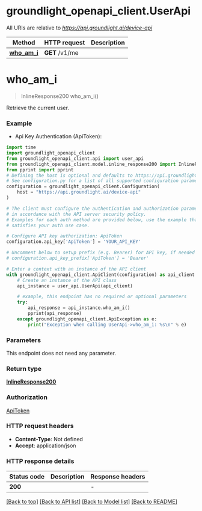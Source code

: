 # groundlight_openapi_client.UserApi

All URIs are relative to *https://api.groundlight.ai/device-api*

Method | HTTP request | Description
------------- | ------------- | -------------
[**who_am_i**](UserApi.md#who_am_i) | **GET** /v1/me | 


# **who_am_i**
> InlineResponse200 who_am_i()



Retrieve the current user.

### Example

* Api Key Authentication (ApiToken):

```python
import time
import groundlight_openapi_client
from groundlight_openapi_client.api import user_api
from groundlight_openapi_client.model.inline_response200 import InlineResponse200
from pprint import pprint
# Defining the host is optional and defaults to https://api.groundlight.ai/device-api
# See configuration.py for a list of all supported configuration parameters.
configuration = groundlight_openapi_client.Configuration(
    host = "https://api.groundlight.ai/device-api"
)

# The client must configure the authentication and authorization parameters
# in accordance with the API server security policy.
# Examples for each auth method are provided below, use the example that
# satisfies your auth use case.

# Configure API key authorization: ApiToken
configuration.api_key['ApiToken'] = 'YOUR_API_KEY'

# Uncomment below to setup prefix (e.g. Bearer) for API key, if needed
# configuration.api_key_prefix['ApiToken'] = 'Bearer'

# Enter a context with an instance of the API client
with groundlight_openapi_client.ApiClient(configuration) as api_client:
    # Create an instance of the API class
    api_instance = user_api.UserApi(api_client)

    # example, this endpoint has no required or optional parameters
    try:
        api_response = api_instance.who_am_i()
        pprint(api_response)
    except groundlight_openapi_client.ApiException as e:
        print("Exception when calling UserApi->who_am_i: %s\n" % e)
```


### Parameters
This endpoint does not need any parameter.

### Return type

[**InlineResponse200**](InlineResponse200.md)

### Authorization

[ApiToken](../README.md#ApiToken)

### HTTP request headers

 - **Content-Type**: Not defined
 - **Accept**: application/json


### HTTP response details

| Status code | Description | Response headers |
|-------------|-------------|------------------|
**200** |  |  -  |

[[Back to top]](#) [[Back to API list]](../README.md#documentation-for-api-endpoints) [[Back to Model list]](../README.md#documentation-for-models) [[Back to README]](../README.md)


